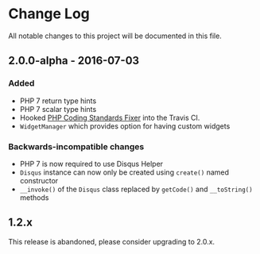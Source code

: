 # Change Log
All notable changes to this project will be documented in this file.

## 2.0.0-alpha - 2016-07-03
### Added
- PHP 7 return type hints
- PHP 7 scalar type hints
- Hooked [PHP Coding Standards Fixer](http://cs.sensiolabs.org/) into the Travis CI.
- `WidgetManager` which provides option for having custom widgets

### Backwards-incompatible changes
- PHP 7 is now required to use Disqus Helper
- `Disqus` instance can now only be created using `create()` named constructor
- `__invoke()` of the `Disqus` class replaced by `getCode()` and `__toString()` methods

## 1.2.x
This release is abandoned, please consider upgrading to 2.0.x.

[Unreleased]: https://github.com/nikolaposa/version/compare/2.0.0...HEAD